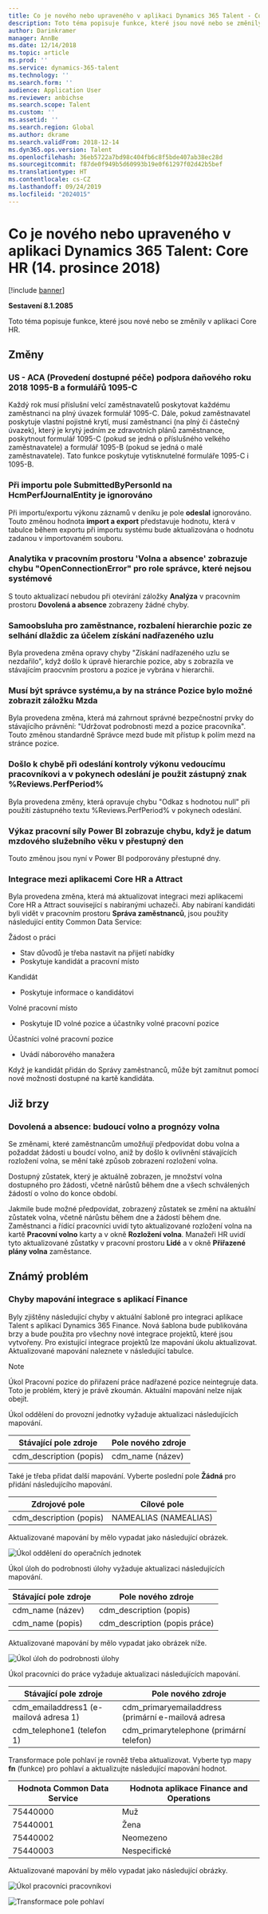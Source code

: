 ```yaml
---
title: Co je nového nebo upraveného v aplikaci Dynamics 365 Talent - Core HR (14. prosince 2018)
description: Toto téma popisuje funkce, které jsou nové nebo se změnily v aplikaci Microsoft Dynamics 365 Talent - Core HR.
author: Darinkramer
manager: AnnBe
ms.date: 12/14/2018
ms.topic: article
ms.prod: ''
ms.service: dynamics-365-talent
ms.technology: ''
ms.search.form: ''
audience: Application User
ms.reviewer: anbichse
ms.search.scope: Talent
ms.custom: ''
ms.assetid: ''
ms.search.region: Global
ms.author: dkrame
ms.search.validFrom: 2018-12-14
ms.dyn365.ops.version: Talent
ms.openlocfilehash: 36eb5722a7bd98c404fb6c8f5bde407ab38ec28d
ms.sourcegitcommit: f87de0f949b5d60993b19e0f61297f02d42b5bef
ms.translationtype: HT
ms.contentlocale: cs-CZ
ms.lasthandoff: 09/24/2019
ms.locfileid: "2024015"
---
```

# <a name="whats-new-or-changed-in-dynamics-365-talent-core-hr-december-14-2018"></a>Co je nového nebo upraveného v aplikaci Dynamics 365 Talent: Core HR (14. prosince 2018)

[!include [banner](includes/banner.md)]

**Sestavení 8.1.2085**

Toto téma popisuje funkce, které jsou nové nebo se změnily v aplikaci Core HR.

## <a name="changes"></a>Změny

### <a name="us---aca-affordable-care-act-support-for-tax-year-2018-1095-b-and-1095-c-forms"></a>US - ACA (Provedení dostupné péče) podpora daňového roku 2018 1095-B a formulářů 1095-C

Každý rok musí příslušní velcí zaměstnavatelů poskytovat každému zaměstnanci na plný úvazek formulář 1095-C. Dále, pokud zaměstnavatel poskytuje vlastní pojistné krytí, musí zaměstnanci (na plný či částečný úvazek), který je krytý jedním ze zdravotních plánů zaměstnance, poskytnout formulář 1095-C (pokud se jedná o příslušného velkého zaměstnavatele) a formulář 1095-B (pokud se jedná o malé zaměstnavatele). Tato funkce poskytuje vytisknutelné formuláře 1095-C i 1095-B.

### <a name="during-import-submittedbypersonid-field-on-hcmperfjournalentity-is-ignored"></a>Při importu pole SubmittedByPersonId na HcmPerfJournalEntity je ignorováno

Při importu/exportu výkonu záznamů v deníku je pole **odeslal** ignorováno. Touto změnou hodnota **import a export** představuje hodnotu, která v tabulce během exportu při importu systému bude aktualizována o hodnotu zadanou v importovaném souboru.

### <a name="analytics-tab-on-leave-and-absence-workspace-displays-openconnectionerror-error-for-non-system-admin-roles"></a>Analytika v pracovním prostoru 'Volna a absence' zobrazuje chybu "OpenConnectionError" pro role správce, které nejsou systémové

S touto aktualizací nebudou při otevírání záložky **Analýza** v pracovním prostoru **Dovolená a absence** zobrazeny žádné chyby.

### <a name="employee-self-service-position-hierarchy-drill-down-from-tile-fails-to-get-parent-node"></a>Samoobsluha pro zaměstnance, rozbalení hierarchie pozic ze selhání dlaždic za účelem získání nadřazeného uzlu

Byla provedena změna opravy chyby "Získání nadřazeného uzlu se nezdařilo", když došlo k úpravě hierarchie pozice, aby s zobrazila ve stávajícím praocvním prostoru a pozice je vybrána v hierarchii.  

### <a name="must-be-system-admin-to-see-the-payroll-tab-in-the-position-page"></a>Musí být správce systému,a by na stránce Pozice bylo možné zobrazit záložku Mzda

Byla provedena změna, která má zahrnout správné bezpečnostní prvky do stávajícího právnění: "Udržovat podrobnosti mezd a pozice pracovníka". Touto změnou standardně Správce mezd bude mít přístup k polím mezd na stránce pozice.

### <a name="error-when-submitting-performance-review-to-manager-and-the-reviewsperfperiod-placeholder-is-used-in-the-submission-instructions"></a>Došlo k chybě při odeslání kontroly výkonu vedoucímu pracovníkovi a v pokynech odeslání je použit zástupný znak %Reviews.PerfPeriod%

Byla provedena změny, která opravuje chybu "Odkaz s hodnotou null" při použití zástupného textu %Reviews.PerfPeriod% v pokynech odeslání.

### <a name="workforce-power-bi-report-shows-error-when-worker-seniority-date-is-a-leap-day"></a>Výkaz pracovní síly Power BI zobrazuje chybu, když je datum mzdového služebního věku v přestupný den

Touto změnou jsou nyní v Power BI podporovány přestupné dny.

### <a name="integration-between-core-hr-and-attract"></a>Integrace mezi aplikacemi Core HR a Attract

Byla provedena změna, která má aktualizovat integraci mezi aplikacemi Core HR a Attract související s nabíranými uchazeči. Aby nabíraní kandidáti byli vidět v pracovním prostoru **Správa zaměstnanců**, jsou použity následující entity Common Data Service:

Žádost o práci
- Stav důvodů je třeba nastavit na přijetí nabídky
-   Poskytuje kandidát a pracovní místo

Kandidát
-   Poskytuje informace o kandidátovi

Volné pracovní místo
-   Poskytuje ID volné pozice a účastníky volné pracovní pozice

Účastníci volné pracovní pozice
-   Uvádí náborového manažera

Když je kandidát přidán do Správy zaměstnanců, může být zamítnut pomocí nové možnosti dostupné na kartě kandidáta.

## <a name="coming-soon"></a>Již brzy

### <a name="leave-and-absence-future-leave-and-forecasting-leave-balances"></a>Dovolená a absence: budoucí volno a prognózy volna

Se změnami, které zaměstnancům umožňují předpovídat dobu volna a požaddat žádosti u boudcí volno, aniž by došlo k ovlivnění stávajících rozložení volna, se mění také způsob zobrazení rozložení volna. 

Dostupný zůstatek, který je aktuálně zobrazen, je množství volna dostupného pro žádosti, včetně nárůstů během dne a všech schválených žádostí o volno do konce období. 

Jakmile bude možné předpovídat, zobrazený zůstatek se změní na aktuální zůstatek volna, včetně nárůstu během dne a žádostí během dne. Zaměstnanci a řídící pracovníci uvidí tyto aktualizované rozložení volna na kartě **Pracovní volno** karty a v okně **Rozložení volna**. Manažeři HR uvidí tyto aktualizované zůstatky v pracovní prostoru **Lidé** a v okně **Přiřazené plány volna** zaměstance.

## <a name="known-issue"></a>Známý problém

### <a name="mapping-errors-in-the-integration-with-finance"></a>Chyby mapování integrace s aplikací Finance

Byly zjištěny následující chyby v aktuální šabloně pro integraci aplikace Talent s aplikací Dynamics 365 Finance. Nová šablona bude publikována brzy a bude použita pro všechny nové integrace projektů, které jsou vytvořeny. Pro existující integrace projektů lze mapování úkolu aktualizovat. Aktualizované mapování naleznete v následující tabulce. 

>[!NOTE]
> Úkol Pracovní pozice do  přiřazení práce nadřazené pozice neintegruje data. Toto je problém, který je právě zkoumán. Aktuální mapování nelze nijak obejít. 

Úkol oddělení do provozní jednotky vyžaduje aktualizaci následujících mapování.

| Stávající pole zdroje          | Pole nového zdroje |
| -------------------------------|------------------|
| cdm_description (popis)  | cdm_name (název)  |

Také je třeba přidat další mapování. Vyberte poslední pole **Žádná** pro přidání následujícího mapování.

| Zdrojové pole                   | Cílové pole    |
| -------------------------------|----------------------|
| cdm_description (popis)  | NAMEALIAS (NAMEALIAS)|

Aktualizované mapování by mělo vypadat jako následující obrázek.

![Úkol oddělení do operačních jednotek](./media/DepartmentMapping.png)


Úkol úloh do podrobnosti úlohy vyžaduje aktualizaci následujících mapování.

| Stávající pole zdroje          | Pole nového zdroje                   |
| -------------------------------|------------------------------------|
| cdm_name (název)                | cdm_description (popis)      |
| cdm_name (popis)         | cdm_description (popis práce)|


Aktualizované mapování by mělo vypadat jako obrázek níže.

![Úkol úloh do podrobnosti úlohy](./media/JobMapping.png)

Úkol pracovníci do práce vyžaduje aktualizaci následujících mapování.

| Stávající pole zdroje                 | Pole nového zdroje                               |
| --------------------------------------|------------------------------------------------|
| cdm_emailaddress1 (e-mailová adresa 1)   | cdm_primaryemailaddress (primární e-mailová adresa |
| cdm_telephone1 (telefon 1)          | cdm_primarytelephone (primární telefon)       |

Transformace pole pohlaví je rovněž třeba aktualizovat. Vyberte typ mapy **fn** (funkce) pro pohlaví a aktualizujte následující mapování hodnot.

| Hodnota Common Data Service                   | Hodnota aplikace Finance and Operations                     |
| ----------------------------|--------------------------------------------------|
| 75440000                    | Muž                                             |
| 75440001                    | Žena                                           |
| 75440002                    | Neomezeno                                             | 
| 75440003                    | Nespecifické                                      |

Aktualizované mapování by mělo vypadat jako následující obrázky.

![Úkol pracovníci pracovníkovi](./media/WorkerMapping.png)

![Transformace pole pohlaví](./media/WorkerTransform.png)
